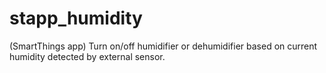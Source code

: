 # stapp_humidity
(SmartThings app) Turn on/off humidifier or dehumidifier based on current humidity detected by external sensor.
